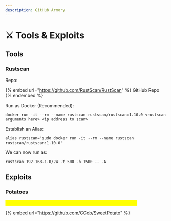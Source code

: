 ```yaml
---
description: GitHub Armory
---
```


# ⚔ Tools & Exploits

## Tools

### Rustscan

Repo:&#x20;

{% embed url="https://github.com/RustScan/RustScan" %}
GitHub Repo
{% endembed %}

Run as Docker (Recommended):

```
docker run -it --rm --name rustscan rustscan/rustscan:1.10.0 <rustscan arguments here> <ip address to scan>
```

Establish an Alias:

```
alias rustscan='sudo docker run -it --rm --name rustscan rustscan/rustscan:1.10.0'
```

We can now run as:

```
rustscan 192.168.1.0/24 -t 500 -b 1500 -- -A
```

## Exploits

### Potatoes

<mark style="color:yellow;">SweetPotato -- The privilege escalation exploit to rule them all</mark>

{% embed url="https://github.com/CCob/SweetPotato" %}
